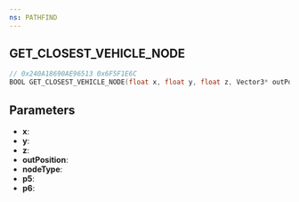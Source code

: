 ```yaml
---
ns: PATHFIND
---
```

## GET_CLOSEST_VEHICLE_NODE

```c
// 0x240A18690AE96513 0x6F5F1E6C
BOOL GET_CLOSEST_VEHICLE_NODE(float x, float y, float z, Vector3* outPosition, int nodeType, float p5, float p6);
```

## Parameters
* **x**:
* **y**:
* **z**:
* **outPosition**:
* **nodeType**:
* **p5**:
* **p6**:
